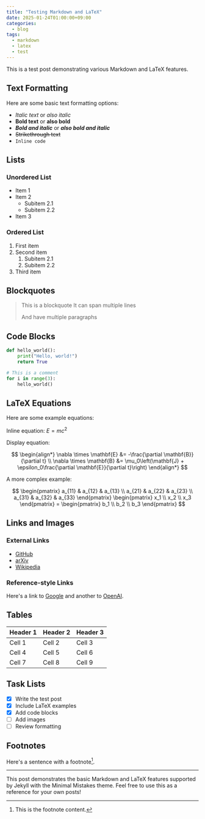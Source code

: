 ```yaml
---
title: "Testing Markdown and LaTeX"
date: 2025-01-24T01:00:00+09:00
categories:
  - blog
tags:
  - markdown
  - latex
  - test
---
```


This is a test post demonstrating various Markdown and LaTeX features.

## Text Formatting

Here are some basic text formatting options:
- *Italic text* or _also italic_
- **Bold text** or __also bold__
- ***Bold and italic*** or ___also bold and italic___
- ~~Strikethrough text~~
- `Inline code`

## Lists

### Unordered List
* Item 1
* Item 2
  * Subitem 2.1
  * Subitem 2.2
* Item 3

### Ordered List
1. First item
2. Second item
   1. Subitem 2.1
   2. Subitem 2.2
3. Third item

## Blockquotes

> This is a blockquote
> It can span multiple lines
>
> And have multiple paragraphs

## Code Blocks

```python
def hello_world():
    print("Hello, world!")
    return True

# This is a comment
for i in range(3):
    hello_world()
```

## LaTeX Equations

Here are some example equations:

Inline equation: $E = mc^2$

Display equation:

$$
\begin{align*}
\nabla \times \mathbf{E} &= -\frac{\partial \mathbf{B}}{\partial t} \\
\nabla \times \mathbf{B} &= \mu_0\left(\mathbf{J} + \epsilon_0\frac{\partial \mathbf{E}}{\partial t}\right)
\end{align*}
$$

A more complex example:

$$
\begin{pmatrix}
a_{11} & a_{12} & a_{13} \\
a_{21} & a_{22} & a_{23} \\
a_{31} & a_{32} & a_{33}
\end{pmatrix}
\begin{pmatrix}
x_1 \\
x_2 \\
x_3
\end{pmatrix} =
\begin{pmatrix}
b_1 \\
b_2 \\
b_3
\end{pmatrix}
$$

## Links and Images

### External Links
- [GitHub](https://github.com)
- [arXiv](https://arxiv.org)
- [Wikipedia](https://wikipedia.org)

### Reference-style Links
Here's a link to [Google][1] and another to [OpenAI][2].

[1]: https://google.com
[2]: https://openai.com

## Tables

| Header 1 | Header 2 | Header 3 |
|----------|----------|----------|
| Cell 1   | Cell 2   | Cell 3   |
| Cell 4   | Cell 5   | Cell 6   |
| Cell 7   | Cell 8   | Cell 9   |

## Task Lists

- [x] Write the test post
- [x] Include LaTeX examples
- [x] Add code blocks
- [ ] Add images
- [ ] Review formatting

## Footnotes

Here's a sentence with a footnote[^1].

[^1]: This is the footnote content.

---

This post demonstrates the basic Markdown and LaTeX features supported by Jekyll with the Minimal Mistakes theme. Feel free to use this as a reference for your own posts!
